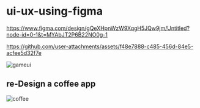 # ui-ux-using-figma

https://www.figma.com/design/gQeXHpnWzW9XqgH5JQw9jm/Untitled?node-id=0-1&t=MYAbJT2P6B22NO0g-1



https://github.com/user-attachments/assets/f48e7888-c485-456d-84e5-acfee5d32f7e

![gameui](https://github.com/user-attachments/assets/9c5e626b-d9a4-4173-8134-e39c11685d62)

## re-Design a coffee app

![coffee](https://github.com/user-attachments/assets/7f0f990c-b16f-4e6a-b3ee-55d751f77744)

